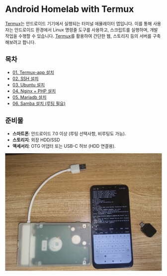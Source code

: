# Android Homelab with Termux

[Termux](https://github.com/termux/termux-app)는 안드로이드 기기에서 실행되는 터미널 에뮬레이터 앱입니다. 이를 통해 사용자는 안드로이드 환경에서 Linux 명령줄 도구를 사용하고, 스크립트를 실행하며, 개발 작업을 수행할 수 있습니다. [Termux](https://github.com/termux/termux-app)를 활용하여 간단한 웹, 스토리지 등의 서버를 구축해보려고 합니다. 

## 목차
- [01. Termux-app 설치](https://github.com/revenge1005/android-homelab-with-termux/tree/main/01.%20termux-app-install)
- [02. SSH 설치](https://github.com/revenge1005/android-homelab-with-termux/tree/main/02.%20SSH)
- [03. Ubuntu 설치](https://github.com/revenge1005/android-homelab-with-termux/tree/main/03.%20ubuntu-install)
- [04. Nginx + PHP 설치](https://github.com/revenge1005/android-homelab-with-termux/tree/main/04.%20Nginx%20%2B%20PHP%20Install)
- [05. Mariadb 설치](https://github.com/revenge1005/android-homelab-with-termux/tree/main/05.%20mariadb%20install)
- [06. Samba 설치 (루팅 필요)](https://github.com/revenge1005/android-homelab-with-termux/tree/main/06.%20Samba%20install)

## 준비물
- **스마트폰**: 안드로이드 7.0 이상 (루팅 선택사항, 비루팅도 가능).
- **스토리지**: 외장 HDD/SSD 
- **액세서리**: OTG 어댑터 또는 USB-C 허브 (HDD 연결용).

![06-1](https://github.com/revenge1005/android-homelab-with-termux/blob/main/06.%20Samba%20install/06-1.jpg)